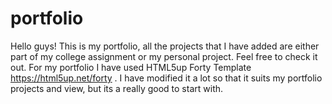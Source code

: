 # portfolio
Hello guys! This is my portfolio, all the projects that I have added are either part 
of my college assignment or my personal project.
Feel free to check it out.
For my portfolio I have used HTML5up Forty Template https://html5up.net/forty .
I have modified it a lot so that it suits my portfolio projects and view, 
but its a really good to start with.

